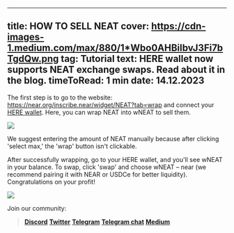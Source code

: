-----
title: HOW TO SELL NEAT
cover: https://cdn-images-1.medium.com/max/880/1*Wbo0AHBiIbvJ3Fi7bTgdQw.png
tag: Tutorial
text: HERE wallet now supports NEAT exchange swaps. Read about it in the blog.
timeToRead: 1 min
date: 14.12.2023
-----


The first step is to go to the website: https://near.org/inscribe.near/widget/NEAT?tab=wrap and connect your [HERE wallet](https://download.herewallet.app/site). Here, you can wrap NEAT into wNEAT to sell them.

![](https://cdn-images-1.medium.com/max/880/1*n2EBrPiA0rUkZep3du3NaQ.png)

We suggest entering the amount of NEAT manually because after clicking 'select max,' the 'wrap' button isn't clickable.

After successfully wrapping, go to your HERE wallet, and you'll see wNEAT in your balance. To swap, click 'swap' and choose wNEAT – near (we recommend pairing it with NEAR or USDCe for better liquidity).
Congratulations on your profit!

![](]blob:https://medium.com/996e0b2d-02ca-47a9-b6a9-46eda0bbe887)

Join our community:
> [**Discord**](https://discord.gg/AfB5cvtFXH)
> [**Twitter**](https://twitter.com/here_wallet)
> [**Telegram**](https://t.me/herewallet)
> [**Telegram chat**](https://t.me/herewalletchat)
> [**Medium**](https://medium.com/@nearhere)
